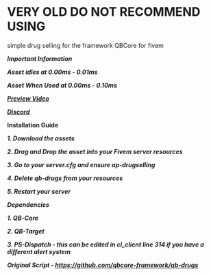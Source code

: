 # VERY OLD DO NOT RECOMMEND USING
simple drug selling for the framework QBCore for fivem




***Important Information***

***Asset idles at 0.00ms - ***0.01ms******

*********Asset When Used at 0.00ms - ***0.10ms************

[***Preview Video***](https://streamable.com/vde9y0)

[***Discord***](https://discord.gg/DxdxvTrjxP)



**Installation Guide**

***1. Download the assets***

***2. Drag and Drop the asset into your Fivem server resources***

***3. Go to your server.cfg and ensure ap-drugselling***

***4. Delete qb-drugs from your ***resources******

***5. Restart your server***

***Dependencies***

***1. QB-Core***

***2. QB-Target***

***3. PS-Dispatch - this can be edited in cl_client line 314 if you have a different alert system***

***Original Script - https://github.com/qbcore-framework/qb-drugs***
